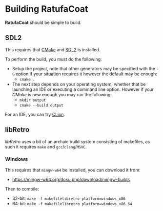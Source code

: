 # Building RatufaCoat

**RatufaCoat** should be simple to build.

## SDL2

This requires that [CMake](https://cmake.org/) and
[SDL2](https://www.libsdl.org/download-2.0.php) is installed.

To perform the build, you must do the following:

 * Setup the project, note that other generators may be specified with
   the `-G` option if your situation requires it however the default
   may be enough:
   * `cmake .`
 * The next step depends on your operating system, whether that be launching
   an IDE or executing a command line option. However if your _CMake_ is
   new enough you may run the following:
   * `mkdir output`
   * `cmake --build output`

For an IDE, you can try [CLion](https://www.jetbrains.com/clion/).

## libRetro 

_libRetro_ uses a bit of an archaic build system consisting of makefiles, as
such it requires `make` and `gcc`/`clang`/`MSVC`.

### Windows

This requires that `mingw-w64` be installed, you can download it from:

 * <https://mingw-w64.org/doku.php/download/mingw-builds>

Then to compile:

 * 32-bit: `make -f makefilelibretro platform=windows_x86`
 * 64-bit: `make -f makefilelibretro platform=windows_x86_64`

